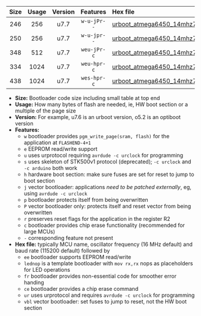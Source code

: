 |Size|Usage|Version|Features|Hex file|
|:-:|:-:|:-:|:-:|:--|
|246|256|u7.7|`w-u-jPr--`|[urboot_atmega6450_14mhz7456_57600bps_lednop_ur_vbl.hex](https://raw.githubusercontent.com/stefanrueger/urboot.hex/main/mcus/atmega6450/fcpu_14mhz7456/57600_bps/urboot_atmega6450_14mhz7456_57600bps_lednop_ur_vbl.hex)|
|250|256|u7.7|`w-u-jpr--`|[urboot_atmega6450_14mhz7456_57600bps_lednop_fr_ur_vbl.hex](https://raw.githubusercontent.com/stefanrueger/urboot.hex/main/mcus/atmega6450/fcpu_14mhz7456/57600_bps/urboot_atmega6450_14mhz7456_57600bps_lednop_fr_ur_vbl.hex)|
|348|512|u7.7|`weu-jPr-c`|[urboot_atmega6450_14mhz7456_57600bps_ee_lednop_fr_ce_ur_vbl.hex](https://raw.githubusercontent.com/stefanrueger/urboot.hex/main/mcus/atmega6450/fcpu_14mhz7456/57600_bps/urboot_atmega6450_14mhz7456_57600bps_ee_lednop_fr_ce_ur_vbl.hex)|
|334|1024|u7.7|`weu-hpr-c`|[urboot_atmega6450_14mhz7456_57600bps_ee_lednop_fr_ce_ur.hex](https://raw.githubusercontent.com/stefanrueger/urboot.hex/main/mcus/atmega6450/fcpu_14mhz7456/57600_bps/urboot_atmega6450_14mhz7456_57600bps_ee_lednop_fr_ce_ur.hex)|
|438|1024|u7.7|`wes-hpr-c`|[urboot_atmega6450_14mhz7456_57600bps_ee_lednop_fr_ce.hex](https://raw.githubusercontent.com/stefanrueger/urboot.hex/main/mcus/atmega6450/fcpu_14mhz7456/57600_bps/urboot_atmega6450_14mhz7456_57600bps_ee_lednop_fr_ce.hex)|

- **Size:** Bootloader code size including small table at top end
- **Usage:** How many bytes of flash are needed, ie, HW boot section or a multiple of the page size
- **Version:** For example, u7.6 is an urboot version, o5.2 is an optiboot version
- **Features:**
  + `w` bootloader provides `pgm_write_page(sram, flash)` for the application at `FLASHEND-4+1`
  + `e` EEPROM read/write support
  + `u` uses urprotocol requiring `avrdude -c urclock` for programming
  + `s` uses skeleton of STK500v1 protocol (deprecated); `-c urclock` and `-c arduino` both work
  + `h` hardware boot section: make sure fuses are set for reset to jump to boot section
  + `j` vector bootloader: applications *need to be patched externally*, eg, using `avrdude -c urclock`
  + `p` bootloader protects itself from being overwritten
  + `P` vector bootloader only: protects itself and reset vector from being overwritten
  + `r` preserves reset flags for the application in the register R2
  + `c` bootloader provides chip erase functionality (recommended for large MCUs)
  + `-` corresponding feature not present
- **Hex file:** typically MCU name, oscillator frequency (16 MHz default) and baud rate (115200 default) followed by
  + `ee` bootloader supports EEPROM read/write
  + `lednop` is a template bootloader with `mov rx,rx` nops as placeholders for LED operations
  + `fr` bootloader provides non-essential code for smoother error handing
  + `ce` bootloader provides a chip erase command
  + `ur` uses urprotocol and requires `avrdude -c urclock` for programming
  + `vbl` vector bootloader: set fuses to jump to reset, not the HW boot section
